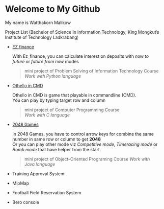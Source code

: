 # Welcome to My Github

My name is Watthakorn Malikow


Project List (Bachelor of Science in Information Technology, King Mongkut’s Institute of Technology Ladkrabang)


- [EZ finance](https://github.com/Watthakorn/EZ_finance)

    With Ez_finance, you can calculate interest on deposits with *now to future* or *future from now* modes

    > mini project of Problem Solving of Information Technology Course  
    > *Work with Python language*
   

- [Othello in CMD](https://github.com/Watthakorn/OthelloInCMD)

    Othello in CMD is game that playable in commandline (CMD).  
    You can play by typing target row and column
    
    > mini project of Computer Programming Course  
    > *Work with C language*
    
- [2048 Games](https://github.com/Watthakorn/2048Game)

    In 2048 Games, you have to control arrow keys for combine the same number in same row or column to get **2048**  
    Or you can play other mode viz *Competitive mode*, *Timeracing mode* or *Bomb mode* that have helper from the start
    
    > mini project of Object-Oriented Programing Course
    > *Work with Java language*

- Training Approval System
- MipMap
- Football Field Reservation System
- Bero console

